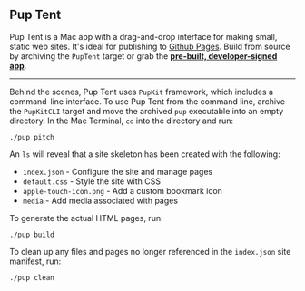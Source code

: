 Pup Tent
----

Pup Tent is a Mac app with a drag-and-drop interface for making small, static web sites. It's ideal for publishing to [Github Pages](https://pages.github.com). Build from source by archiving the `PupTent` target or grab the **[pre-built, developer-signed app](https://github.com/toddheasley/puptent/raw/master/PupTent.zip)**.

----

Behind the scenes, Pup Tent uses `PupKit` framework, which includes a command-line interface. To use Pup Tent from the command line, archive the `PupKitCLI` target and move the archived `pup` executable into an empty directory. In the Mac Terminal, `cd` into the directory and run:

`./pup pitch`

An `ls` will reveal that a site skeleton has been created with the following:

* `index.json` - Configure the site and manage pages
* `default.css` - Style the site with CSS
* `apple-touch-icon.png` - Add a custom bookmark icon
* `media` - Add media associated with pages

To generate the actual HTML pages, run:

`./pup build`

To clean up any files and pages no longer referenced in the `index.json` site manifest, run:

`./pup clean`

